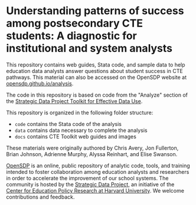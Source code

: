 # Understanding patterns of success among postsecondary CTE students: A diagnostic for institutional and system analysts
This repository contains web guides, Stata code, and sample
data to help education data analysts answer questions about student success in CTE pathways. 
This material can also be accessed on the
OpenSDP website at [opensdp.github.io/analysis](https://opensdp.github.io/analysis).

The code in this repository is based on code from the "Analyze" section of the
[Strategic Data Project Toolkit for Effective Data Use](https://sdp.cepr.harvard.edu/toolkit-effective-data-use).

This repository is organized in the following folder structure:

- `code` contains the Stata code of the analysis 
- `data` contains data necessary to complete the analysis
- `docs` contains CTE Toolkit web guides and images

These materials were originally authored by Chris Avery, Jon Fullerton, Brian Johnson, Adrienne Murphy, Alyssa Reinhart, and Elise Swanson.

[OpenSDP](https://opensdp.github.io) is an online, public repository of analytic
code, tools, and training intended to foster collaboration among education
analysts and researchers in order to accelerate the improvement of our school
systems. The community is hosted by the
[Strategic Data Project](https://sdp.cepr.harvard.edu), an initiative of the
[Center for Education Policy Research at Harvard University](https://cepr.harvard.edu).
We welcome contributions and feedback.
